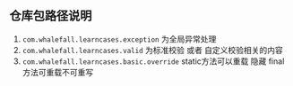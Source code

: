 ## 仓库包路径说明
1. `com.whalefall.learncases.exception` 为全局异常处理
2. `com.whalefall.learncases.valid` 为标准校验 或者 自定义校验相关的内容
3. `com.whalefall.learncases.basic.override` static方法可以重载 隐藏 final方法可重载不可重写